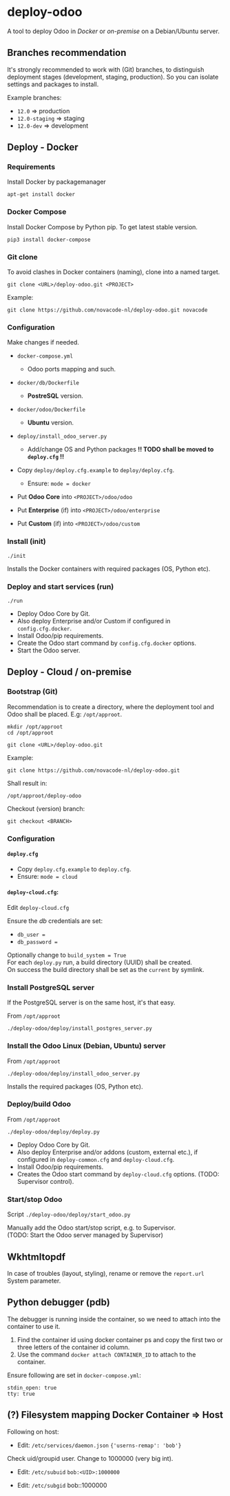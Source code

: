 # deploy-odoo

A tool to deploy Odoo in *Docker* or *on-premise* on a Debian/Ubuntu server.

## Branches recommendation

It's strongly recommended to work with (Git) branches, to distinguish
deployment stages (development, staging, production).
So you can isolate settings and packages to install.

Example branches:

- `12.0` => production
- `12.0-staging` => staging
- `12.0-dev` => development

## Deploy - Docker

### Requirements

Install Docker by packagemanager

`apt-get install docker`

### Docker Compose

Install Docker Compose by Python pip. To get latest stable version.

`pip3 install docker-compose`

### Git clone

To avoid clashes in Docker containers (naming), clone into a named
target.

`git clone <URL>/deploy-odoo.git <PROJECT>`

Example:

`git clone https://github.com/novacode-nl/deploy-odoo.git novacode`

### Configuration

Make changes if needed.

- `docker-compose.yml`
  - Odoo ports mapping and such.

- `docker/db/Dockerfile`
  - **PostreSQL** version.

- `docker/odoo/Dockerfile`
  - **Ubuntu** version.

- `deploy/install_odoo_server.py`
  - Add/change OS and Python packages
**!! TODO shall be moved to `deploy.cfg` !!**

- Copy `deploy/deploy.cfg.example` to `deploy/deploy.cfg`.
  - Ensure: `mode = docker`

- Put **Odoo Core** into `<PROJECT>/odoo/odoo`
- Put **Enterprise** (if) into `<PROJECT>/odoo/enterprise`
- Put **Custom** (if) into `<PROJECT>/odoo/custom`

### Install (init)

`./init`

Installs the Docker containers with required packages (OS, Python etc).

### Deploy and start services (run)

`./run`

- Deploy Odoo Core by Git.
- Also deploy Enterprise and/or Custom if configured in `config.cfg.docker`.
- Install Odoo/pip requirements.
- Create the Odoo start command by `config.cfg.docker` options.
- Start the Odoo server.

## Deploy - Cloud / on-premise

### Bootstrap (Git)

Recommendation is to create a directory, where the
deployment tool and Odoo shall be placed. E.g: `/opt/approot`.

```
mkdir /opt/approot
cd /opt/approot
```

```
git clone <URL>/deploy-odoo.git
```

Example:

```
git clone https://github.com/novacode-nl/deploy-odoo.git
```

Shall result in:

`/opt/approot/deploy-odoo`

Checkout (version) branch:

`git checkout <BRANCH>`

### Configuration

#### `deploy.cfg`

- Copy `deploy.cfg.example` to `deploy.cfg`.
- Ensure: `mode = cloud`

#### `deploy-cloud.cfg`:

Edit `deploy-cloud.cfg`

Ensure the *db* credentials are set:
- `db_user =`
- `db_password =`

Optionally change to `build_system = True`\
For each `deploy.py` run, a build directory (UUID) shall be created.\
On success the build directory shall be set as the `current` by symlink.

### Install PostgreSQL server

If the PostgreSQL server is on the same host, it's that easy.

From `/opt/approot`

`./deploy-odoo/deploy/install_postgres_server.py`

### Install the Odoo Linux (Debian, Ubuntu) server

From `/opt/approot`

`./deploy-odoo/deploy/install_odoo_server.py`

Installs the required packages (OS, Python etc).

### Deploy/build Odoo

From `/opt/approot`

`./deploy-odoo/deploy/deploy.py`

- Deploy Odoo Core by Git.
- Also deploy Enterprise and/or addons (custom, external etc.), if configured in `deploy-common.cfg` and `deploy-cloud.cfg`.
- Install Odoo/pip requirements.
- Creates the Odoo start command by `deploy-cloud.cfg` options. (TODO: Supervisor control).

### Start/stop Odoo

Script `./deploy-odoo/deploy/start_odoo.py`

Manually add the Odoo start/stop script, e.g. to Supervisor.\
(TODO: Start the Odoo server managed by Supervisor)

## Wkhtmltopdf

In case of troubles (layout, styling), rename or remove the `report.url` System parameter.

## Python debugger (pdb)

The debugger is running inside the container, so we need to attach into the container to use it.

1. Find the container id using docker container ps and copy the first two or three letters of the container id column.
2. Use the command `docker attach CONTAINER_ID` to attach to the container.

Ensure following are set in `docker-compose.yml`:

```
stdin_open: true
tty: true
```

## (?) Filesystem mapping Docker Container => Host

Following on host:

- Edit: `/etc/services/daemon.json`
`{'userns-remap': 'bob'}`

Check uid/groupid user. Change to 1000000 (very big int).

- Edit: `/etc/subuid`
`bob:<UID>:1000000`

- Edit: `/etc/subgid`
bob:<GID>:1000000